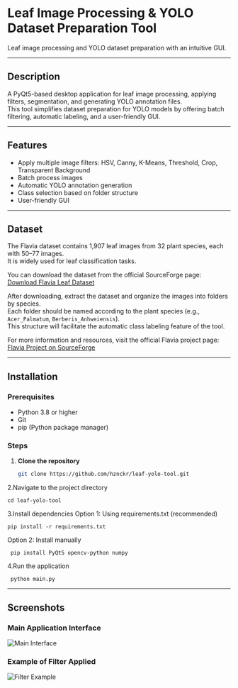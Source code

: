 # Leaf Image Processing & YOLO Dataset Preparation Tool
Leaf image processing and YOLO dataset preparation with an intuitive GUI.

---

## Description
A PyQt5-based desktop application for leaf image processing, applying filters, segmentation, and generating YOLO annotation files.  
This tool simplifies dataset preparation for YOLO models by offering batch filtering, automatic labeling, and a user-friendly GUI.

---

## Features
- Apply multiple image filters: HSV, Canny, K-Means, Threshold, Crop, Transparent Background
- Batch process images
- Automatic YOLO annotation generation
- Class selection based on folder structure
- User-friendly GUI

---

## Dataset
The Flavia dataset contains 1,907 leaf images from 32 plant species, each with 50–77 images.  
It is widely used for leaf classification tasks.

You can download the dataset from the official SourceForge page:  
[Download Flavia Leaf Dataset](https://sourceforge.net/projects/flavia/files/Leaf%20Image%20Dataset/1.0/Leaves.tar.bz2/download)

After downloading, extract the dataset and organize the images into folders by species.  
Each folder should be named according to the plant species (e.g., `Acer_Palmatum`, `Berberis_Anhweiensis`).  
This structure will facilitate the automatic class labeling feature of the tool.

For more information and resources, visit the official Flavia project page:  
[Flavia Project on SourceForge](https://flavia.sourceforge.net/)

---

## Installation

### Prerequisites
- Python 3.8 or higher
- Git
- pip (Python package manager)

### Steps
1. **Clone the repository**
   ```bash
   git clone https://github.com/hznckr/leaf-yolo-tool.git
2.Navigate to the project directory

    cd leaf-yolo-tool
3.Install dependencies
   Option 1: Using requirements.txt (recommended)

    pip install -r requirements.txt
  
   Option 2: Install manually
   
     pip install PyQt5 opencv-python numpy

4.Run the application

     python main.py


---

## Screenshots

### Main Application Interface
![Main Interface](images/main_window.png)

### Example of Filter Applied
![Filter Example](images/filter_example.png)

